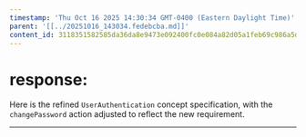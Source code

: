 ```yaml
---
timestamp: 'Thu Oct 16 2025 14:30:34 GMT-0400 (Eastern Daylight Time)'
parent: '[[../20251016_143034.fedebcba.md]]'
content_id: 3118351582585da36da8e9473e092400fc0e084a82d05a1feb69c986a5da8613
---
```


# response:

Here is the refined `UserAuthentication` concept specification, with the `changePassword` action adjusted to reflect the new requirement.

***
